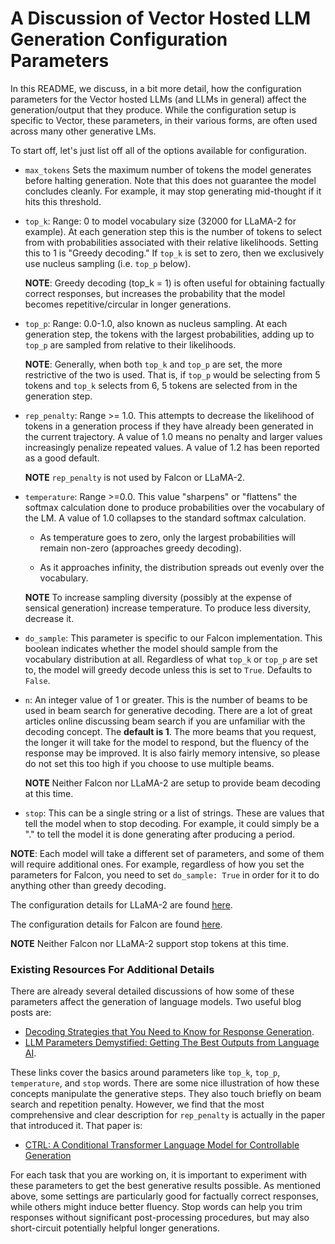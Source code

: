 # A Discussion of Vector Hosted LLM Generation Configuration Parameters

In this README, we discuss, in a bit more detail, how the configuration parameters for the Vector hosted LLMs (and LLMs in general) affect the generation/output that they produce. While the configuration setup is specific to Vector, these parameters, in their various forms, are often used across many other generative LMs.

To start off, let's just list off all of the options available for configuration.

* `max_tokens` Sets the maximum number of tokens the model generates before halting generation. Note that this does not guarantee the model concludes cleanly. For example, it may stop generating mid-thought if it hits this threshold.

* `top_k`: Range: 0 to model vocabulary size (32000 for LLaMA-2 for example). At each generation step this is the number of tokens to select from with probabilities associated with their relative likelihoods. Setting this to 1 is "Greedy decoding." If `top_k` is set to zero, then we exclusively use nucleus sampling (i.e. `top_p` below).

    __NOTE__: Greedy decoding (top_k = 1) is often useful for obtaining factually correct responses, but increases the probability that the model becomes repetitive/circular in longer generations.

* `top_p`: Range: 0.0-1.0, also known as nucleus sampling. At each generation step, the tokens with the largest probabilities, adding up to `top_p` are sampled from relative to their likelihoods.

    __NOTE__: Generally, when both `top_k` and `top_p` are set, the more restrictive of the two is used. That is, if `top_p` would be selecting from 5 tokens and `top_k` selects from 6, 5 tokens are selected from in the generation step.

* `rep_penalty`: Range >= 1.0. This attempts to decrease the likelihood of tokens in a generation process if they have already been generated in the current trajectory. A value of 1.0 means no penalty and larger values increasingly penalize repeated values. A value of 1.2 has been reported as a good default.

    __NOTE__ `rep_penalty` is not used by Falcon or LLaMA-2.

* `temperature`: Range >=0.0. This value "sharpens" or "flattens" the softmax calculation done to produce probabilities over the vocabulary of the LM. A value of 1.0 collapses to the standard softmax calculation.

    * As temperature goes to zero, only the largest probabilities will remain non-zero (approaches greedy decoding).

    * As it approaches infinity, the distribution spreads out evenly over the vocabulary.

    __NOTE__ To increase sampling diversity (possibly at the expense of sensical generation) increase temperature. To produce less diversity, decrease it.

* `do_sample`: This parameter is specific to our Falcon implementation. This boolean indicates whether the model should sample from the vocabulary distribution at all. Regardless of what `top_k` or `top_p` are set to, the model will greedy decode unless this is set to `True`. Defaults to `False`.

* `n`: An integer value of 1 or greater. This is the number of beams to be used in beam search for generative decoding. There are a lot of great articles online discussing beam search if you are unfamiliar with the decoding concept. The __default is 1__. The more beams that you request, the longer it will take for the model to respond, but the fluency of the response may be improved. It is also fairly memory intensive, so please do not set this too high if you choose to use multiple beams.

    __NOTE__ Neither Falcon nor LLaMA-2 are setup to provide beam decoding at this time.

* `stop`: This can be a single string or a list of strings. These are values that tell the model when to stop decoding. For example, it could simply be a "." to tell the model it is done generating after producing a period.

__NOTE__: Each model will take a different set of parameters, and some of them will require additional ones. For example, regardless of how you set the parameters for Falcon, you need to set `do_sample: True` in order for it to do anything other than greedy decoding.

The configuration details for LLaMA-2 are found [here](https://github.com/VectorInstitute/kaleidoscope/blob/main/model_service/models/llama2/config.json).

The configuration details for Falcon are found [here](https://github.com/VectorInstitute/kaleidoscope/blob/main/model_service/models/falcon/config.json).

__NOTE__ Neither Falcon nor LLaMA-2 support stop tokens at this time.

### Existing Resources For Additional Details

There are already several detailed discussions of how some of these parameters affect the generation of language models. Two useful blog posts are:

* [Decoding Strategies that You Need to Know for Response Generation](https://txt.cohere.ai/llm-parameters-best-outputs-language-ai/).
* [LLM Parameters Demystified: Getting The Best Outputs from Language AI](https://towardsdatascience.com/decoding-strategies-that-you-need-to-know-for-response-generation-ba95ee0faadc).

These links cover the basics around parameters like `top_k`, `top_p`, `temperature`, and `stop` words. There are some nice illustration of how these concepts manipulate the generative steps. They also touch briefly on beam search and repetition penalty. However, we find that the most comprehensive and clear description for `rep_penalty` is actually in the paper that introduced it. That paper is:

* [CTRL: A Conditional Transformer Language Model for Controllable Generation](https://arxiv.org/pdf/1909.05858.pdf)

For each task that you are working on, it is important to experiment with these parameters to get the best generative results possible. As mentioned above, some settings are particularly good for factually correct responses, while others might induce better fluency. Stop words can help you trim responses without significant post-processing procedures, but may also short-circuit potentially helpful longer generations.
